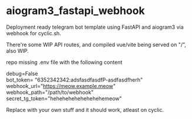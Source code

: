 # aiogram3_fastapi_webhook
Deployment ready telegram bot template using FastAPI and aiogram3 via webhook for cyclic.sh.

There're some WIP API routes, and compiled vue/vite being served on "/", also WIP.

repo missing .env file with the following content

debug=False  
bot_token= "6352342342:adsfasdfasdfP-asdfasdfherh"  
webhook_url="https://meow.example.meow"  
webhook_path="/path/to/webhook"  
secret_tg_token="hehehehehehehehehemeow"  

Replace with your own stuff and it should work, atleast on cyclic.
